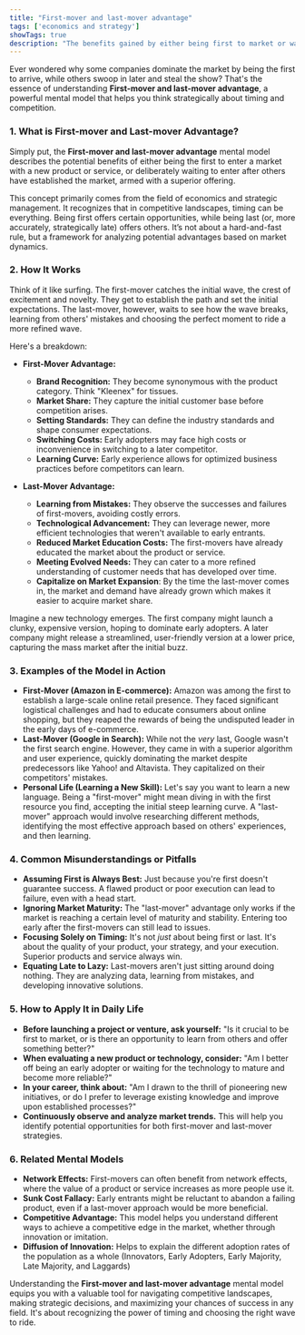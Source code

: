 ```yaml
---
title: "First-mover and last-mover advantage"
tags: ['economics and strategy']
showTags: true
description: "The benefits gained by either being first to market or waiting to enter with superior technology after others have educated the market."
---
```



Ever wondered why some companies dominate the market by being the first to arrive, while others swoop in later and steal the show? That's the essence of understanding **First-mover and last-mover advantage**, a powerful mental model that helps you think strategically about timing and competition.

### 1. What is First-mover and Last-mover Advantage?

Simply put, the **First-mover and last-mover advantage** mental model describes the potential benefits of either being the first to enter a market with a new product or service, or deliberately waiting to enter after others have established the market, armed with a superior offering.

This concept primarily comes from the field of economics and strategic management. It recognizes that in competitive landscapes, timing can be everything. Being first offers certain opportunities, while being last (or, more accurately, strategically late) offers others. It’s not about a hard-and-fast rule, but a framework for analyzing potential advantages based on market dynamics.

### 2. How It Works

Think of it like surfing. The first-mover catches the initial wave, the crest of excitement and novelty. They get to establish the path and set the initial expectations. The last-mover, however, waits to see how the wave breaks, learning from others' mistakes and choosing the perfect moment to ride a more refined wave.

Here's a breakdown:

*   **First-Mover Advantage:**
    *   **Brand Recognition:** They become synonymous with the product category. Think "Kleenex" for tissues.
    *   **Market Share:** They capture the initial customer base before competition arises.
    *   **Setting Standards:** They can define the industry standards and shape consumer expectations.
    *   **Switching Costs:** Early adopters may face high costs or inconvenience in switching to a later competitor.
    *   **Learning Curve:** Early experience allows for optimized business practices before competitors can learn.

*   **Last-Mover Advantage:**
    *   **Learning from Mistakes:** They observe the successes and failures of first-movers, avoiding costly errors.
    *   **Technological Advancement:** They can leverage newer, more efficient technologies that weren't available to early entrants.
    *   **Reduced Market Education Costs:** The first-movers have already educated the market about the product or service.
    *   **Meeting Evolved Needs:** They can cater to a more refined understanding of customer needs that has developed over time.
    *   **Capitalize on Market Expansion**: By the time the last-mover comes in, the market and demand have already grown which makes it easier to acquire market share.

Imagine a new technology emerges. The first company might launch a clunky, expensive version, hoping to dominate early adopters. A later company might release a streamlined, user-friendly version at a lower price, capturing the mass market after the initial buzz.

### 3. Examples of the Model in Action

*   **First-Mover (Amazon in E-commerce):** Amazon was among the first to establish a large-scale online retail presence. They faced significant logistical challenges and had to educate consumers about online shopping, but they reaped the rewards of being the undisputed leader in the early days of e-commerce.
*   **Last-Mover (Google in Search):** While not the *very* last, Google wasn't the first search engine. However, they came in with a superior algorithm and user experience, quickly dominating the market despite predecessors like Yahoo! and Altavista. They capitalized on their competitors' mistakes.
*   **Personal Life (Learning a New Skill):** Let's say you want to learn a new language. Being a "first-mover" might mean diving in with the first resource you find, accepting the initial steep learning curve. A "last-mover" approach would involve researching different methods, identifying the most effective approach based on others' experiences, and then learning.

### 4. Common Misunderstandings or Pitfalls

*   **Assuming First is Always Best:** Just because you're first doesn't guarantee success. A flawed product or poor execution can lead to failure, even with a head start.
*   **Ignoring Market Maturity:** The "last-mover" advantage only works if the market is reaching a certain level of maturity and stability. Entering too early after the first-movers can still lead to issues.
*   **Focusing Solely on Timing:** It's not *just* about being first or last. It's about the quality of your product, your strategy, and your execution. Superior products and service always win.
*   **Equating Late to Lazy:** Last-movers aren't just sitting around doing nothing. They are analyzing data, learning from mistakes, and developing innovative solutions.

### 5. How to Apply It in Daily Life

*   **Before launching a project or venture, ask yourself:** "Is it crucial to be first to market, or is there an opportunity to learn from others and offer something better?"
*   **When evaluating a new product or technology, consider:** "Am I better off being an early adopter or waiting for the technology to mature and become more reliable?"
*   **In your career, think about:** "Am I drawn to the thrill of pioneering new initiatives, or do I prefer to leverage existing knowledge and improve upon established processes?"
*   **Continuously observe and analyze market trends.** This will help you identify potential opportunities for both first-mover and last-mover strategies.

### 6. Related Mental Models

*   **Network Effects:** First-movers can often benefit from network effects, where the value of a product or service increases as more people use it.
*   **Sunk Cost Fallacy:** Early entrants might be reluctant to abandon a failing product, even if a last-mover approach would be more beneficial.
*   **Competitive Advantage:** This model helps you understand different ways to achieve a competitive edge in the market, whether through innovation or imitation.
*   **Diffusion of Innovation:** Helps to explain the different adoption rates of the population as a whole (Innovators, Early Adopters, Early Majority, Late Majority, and Laggards)

Understanding the **First-mover and last-mover advantage** mental model equips you with a valuable tool for navigating competitive landscapes, making strategic decisions, and maximizing your chances of success in any field. It's about recognizing the power of timing and choosing the right wave to ride.

